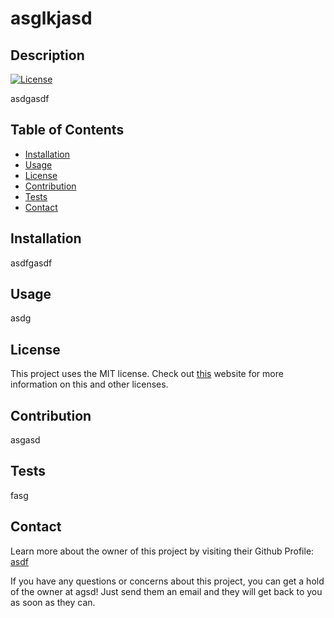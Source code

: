 
  # asglkjasd
  ## Description
  [![License](https://img.shields.io/badge/License-MIT-<Green>.svg)](https://shields.io/)

  asdgasdf

  ## Table of Contents
  * [Installation](#installation)
  * [Usage](#usage)
  * [License](#license)
  * [Contribution](#contribution)
  * [Tests](#tests)
  * [Contact](#contact)

  ## Installation
  asdfgasdf

  ## Usage
  asdg

  ## License
  This project uses the MIT license. Check out <a href="https://choosealicense.com">this</a> website for more information on this and other licenses. 

  ## Contribution
  asgasd

  ## Tests
  fasg
  
  ## Contact
  Learn more about the owner of this project by visiting their Github Profile: <a href=https://github.com/asdf>asdf</a>

  If you have any questions or concerns about this project, you can get a hold of the owner at agsd! Just send them an email and they will get back to you as soon as they can. 

  